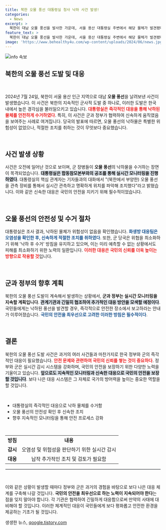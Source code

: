 ```yaml
---
title: 북한 오물 풍선 대통령실 청사 낙하 사건 발생!
categories:
  - News
excerpt: >
  북한이 대남 오물 풍선을 발사한 가운데, 서울 용산 대통령실 주변에서 해당 물체가 발견됐다. 군 당국은 실시간 감시와 신속한 수거로 대응하고 있으며, 물체의 위험성은 없는 것으로 확인됐다.
feature_text: >
  북한이 대남 오물 풍선을 발사한 가운데, 서울 용산 대통령실 주변에서 해당 물체가 발견됐다. 군 당국은 실시간 감시와 신속한 수거로 대응하고 있으며, 물체의 위험성은 없는 것으로 확인됐다.
image: 'https://www.behealthy4u.com/wp-content/uploads/2024/06/news.jpg'
---
```


<p><img src="https://www.behealthy4u.com/wp-content/uploads/2024/06/news.jpg" alt="info 속보" /></p>

<h2 data-ke-size="size26">북한의 오물 풍선 도발 및 대응</h2>

<p data-ke-size="size16">&nbsp;</p>

<p data-ke-size="size16">2024년 7월 24일, 북한이 서울 용산 인근 지역으로 대남 <b>오물 풍선</b>을 날려보낸 사건이 발생했습니다. 이 사건은 북한의 지속적인 군사적 도발 중 하나로, 이러한 도발은 한국 내에서 높은 경각심을 불러일으키고 있습니다. <b><span style="color: #ee2323;">대통령실은 즉각적인 대응을 통해 낙하된 물체를 안전하게 수거하였다</span></b>. 특히, 이 사건은 군과 정부가 협력하여 신속하게 움직였음을 보여주는 사례로 여겨집니다. 당국의 발표에 따르면, 오물 풍선의 낙하물은 특별한 위험성이 없었으나, 적절한 조치를 취하는 것이 무엇보다 중요했습니다.</p>

<p data-ke-size="size16">&nbsp;</p>

<h2 data-ke-size="size26">사건 발생 상황</h2>

<p data-ke-size="size16">사건은 오전에 일어난 것으로 보이며, 군 장병들이 <b>오물 풍선</b>의 낙하물을 수거하는 장면이 목격되었습니다. <b><span style="background-color: #21538527;">대통령실은 합동참모본부와의 공조를 통해 실시간 모니터링을 진행하였다</span></b>. 대통령실의 핵심 관계자는 기자들과의 대화에서 "(북한에서 부양한) 오물 풍선을 관측 장비를 통해서 실시간 관측하고 명확하게 위치를 파악해 조치했다"라고 밝혔습니다. 이와 같은 신속한 대응은 국민의 안전을 지키기 위해 필수적이었습니다.</p>

<p data-ke-size="size16">&nbsp;</p>

<h2 data-ke-size="size26">오물 풍선의 안전성 및 수거 절차</h2>

<p data-ke-size="size16">대통령실은 조사 결과, 낙하된 물체가 위험성이 없음을 확인했습니다. <b><span style="color: #1a5490;">화생방 대응팀은 오염성을 확인한 후, 신속하게 적절한 조치를 취하였다</span></b>. 또한, 군 당국은 위협을 최소화하기 위해 '낙하 후 수거' 방침을 유지하고 있으며, 이는 미리 예측할 수 없는 상황에서도 피해를 최소화하기 위한 노력의 일환입니다. <b><span style="color: #ee2323;">이러한 대응은 국민의 신뢰를 더욱 높이는 방향으로 작용할 것</span></b>입니다.</p>

<p data-ke-size="size16">&nbsp;</p>

<h2 data-ke-size="size26">군과 정부의 향후 계획</h2>

<p data-ke-size="size16">북한의 오물 풍선 도발이 계속해서 발생하는 상황에서, <b>군과 정부는 실시간 모니터링을 지속할 계획입니다</b>. <b><span style="background-color: #21538527;">관계기관과 긴밀히 협조하여 추가적인 대응 방안을 모색할 예정이다</span></b>. 국민들에게는 낙하된 풍선을 발견할 경우, 즉각적으로 안전한 장소에서 보고하라는 안내가 이루어졌습니다. <b><span style="color: #1a5490;">국민의 안전을 최우선으로 고려한 이러한 방침은 필수적이다</span></b>.</p>

<p data-ke-size="size16">&nbsp;</p>

<h2 data-ke-size="size26">결론</h2>

<p data-ke-size="size16">북한의 오물 풍선 도발 사건은 과거의 여러 사건들과 마찬가지로 한국 정부와 군의 즉각적인 대응이 필요했습니다. <b><span style="color: #ee2323;">안전 문제와 관련하여 국민의 신뢰를 쌓는 것이 중요하다</span></b>. 정부와 군은 실시간 감시 시스템을 강화하며, 국민의 안전을 보장하기 위한 다양한 노력을 기울이고 있습니다. <b><span style="background-color: #21538527;">앞으로도 지속적인 모니터링과 신속한 대응으로 국민의 안전을 보장할 것입니다</span></b>. 보다 나은 대응 시스템은 그 자체로 국가의 방어력을 높이는 중요한 역할을 할 것입니다.</p>

<p data-ke-size="size16">&nbsp;</p>

<ul>
<li>대통령실의 즉각적인 대응으로 낙하 물체를 수거함</li>
<li>오물 풍선의 안전성 확인 후 신속한 조치</li>
<li>향후 지속적인 모니터링을 통해 안전 프로세스 강화</li>
</ul>

<p data-ke-size="size16">&nbsp;</p>

<table style="width: 100%;">
<tr>
<td style="text-align: center; height: 17px;"><b>방침</b></td>
<td style="text-align: center; height: 17px;"><b>내용</b></td>
</tr>
<tr>
<td style="text-align: center; height: 17px;"><b>감시</b></td>
<td style="text-align: center; height: 17px;">오염성 및 위험성을 판단하기 위한 실시간 감시</td>
</tr>
<tr>
<td style="text-align: center; height: 17px;"><b>대응</b></td>
<td style="text-align: center; height: 17px;">납작 추가적인 조치 및 검토가 필요함</td>
</tr>
</table>

<hr style="border: 1px solid #dee2e6;">

<p data-ke-size="size16">&nbsp;</p>

<p data-ke-size="size16">이와 같은 상황이 발생할 때마다 정부와 군은 과거의 경험을 바탕으로 보다 나은 대응 체계를 구축해 나갈 것입니다. <b>국민의 안전을 최우선으로 하는 노력이 지속되어야 한다</b>는 점을 잊지 말아야 합니다. 각 기관은 협력하여 긴밀하게 대응함으로써 만약의 사태에 대비해야 할 것입니다. 이러한 체계적인 대응이 국민들에게 보다 평화롭고 안전한 환경을 제공하는 기초가 될 것입니다.</p>
생생한 뉴스, <a href="https://qoogle.tistory.com" rel="dofollow">qoogle.tistory.com</a>


